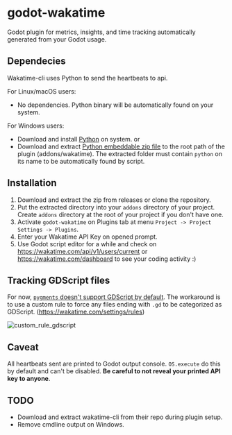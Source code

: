 # godot-wakatime

Godot plugin for metrics, insights, and time tracking automatically generated from your Godot usage.


## Dependecies


Wakatime-cli uses Python to send the heartbeats to api.

For Linux/macOS users:
  - No dependencies. Python binary will be automatically found on your system.

For Windows users:
  - Download and install [Python] on system.
  or
  - Download and extract [Python embeddable zip file] to the root path of the plugin (addons/wakatime). The extracted folder must contain `python` on its name to be automatically found by script.


## Installation


1. Download and extract the zip from releases or clone the repository.
2. Put the extracted directory into your `addons` directory of your project. Create `addons` directory at the root of your project if you don't have one.
3. Activate `godot-wakatime` on Plugins tab at menu `Project -> Project Settings -> Plugins`.
4. Enter your Wakatime API Key on opened prompt.
5. Use Godot script editor for a while and check on https://wakatime.com/api/v1/users/current or https://wakatime.com/dashboard to see your coding activity :)


## Tracking GDScript files

For now, [`pygments` doesn't support GDScript by default](https://bitbucket.org/birkenfeld/pygments-main/issues/1429/add-lexer-for-gdscript-from-godot-game). The workaround is to use a custom rule to force any files ending with `.gd` to be categorized as GDScript. (https://wakatime.com/settings/rules)

![custom_rule_gdscript](https://user-images.githubusercontent.com/1638660/38779468-420acd1c-409f-11e8-9765-f0ee59a43774.jpg)


## Caveat

All heartbeats sent are printed to Godot output console. `OS.execute` do this by default and can't be disabled. **Be careful to not reveal your printed API key to anyone**.


## TODO

- Download and extract wakatime-cli from their repo during plugin setup.
- Remove cmdline output on Windows.


[Python]: <https://www.python.org/ftp/python/3.6.4/python-3.6.4-amd64.exe>
[Python embeddable zip file]: <https://www.python.org/ftp/python/3.6.4/python-3.6.4-embed-amd64.zip>
